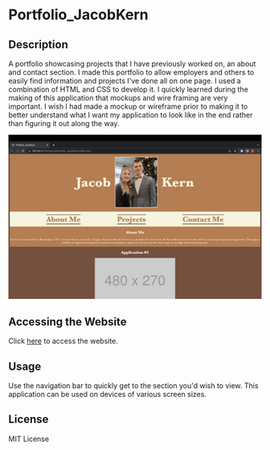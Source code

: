 # Portfolio_JacobKern

## Description

A portfolio showcasing projects that I have previously worked on, an about and contact section. I made this portfolio to allow employers and others to easily find information and projects I've done all on one page. I used a combination of HTML and CSS to develop it. I quickly learned during the making of this application that mockups and wire framing are very important. I wish I had made a mockup or wireframe prior to making it to better understand what I want my application to look like in the end rather than figuring it out along the way.

![Screenshot of Jacob Kern's Portfolio](./assets/images/Screenshot%202023-03-06%20at%2023.40.56.png)

## Accessing the Website

Click [here](https://kernel02.github.io/Portfolio_JacobKern/) to access the website.

## Usage

Use the navigation bar to quickly get to the section you'd wish to view. This application can be used on devices of various screen sizes.

## License

MIT License